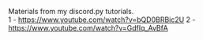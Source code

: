Materials from my discord.py tutorials.<br/>
1 - https://www.youtube.com/watch?v=bQD0BRBic2U
2 - https://www.youtube.com/watch?v=GdfIq_AvBfA
